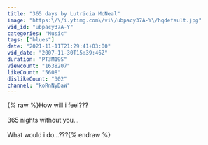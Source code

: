 ```yaml
---
title: "365 days by Lutricia McNeal"
image: "https:\/\/i.ytimg.com\/vi\/ubpacy37A-Y\/hqdefault.jpg"
vid_id: "ubpacy37A-Y"
categories: "Music"
tags: ["blues"]
date: "2021-11-11T21:29:41+03:00"
vid_date: "2007-11-30T15:39:46Z"
duration: "PT3M19S"
viewcount: "1638207"
likeCount: "5608"
dislikeCount: "302"
channel: "koRnNyDaW"
---
```

{% raw %}How will i feel???<br /><br />365 nights without you...<br /><br />What would i do...???{% endraw %}
